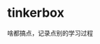 

























































































# tinkerbox
啥都搞点，记录点别的学习过程
